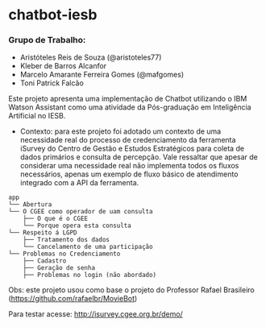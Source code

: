# chatbot-iesb

### Grupo de Trabalho:
- Aristóteles Reis de Souza (@aristoteles77)
- Kleber de Barros Alcanfor
- Marcelo Amarante Ferreira Gomes (@mafgomes)
- Toni Patrick Falcão

Este projeto apresenta uma implementação de Chatbot utilizando o IBM Watson Assistant como uma atividade da Pós-graduação em Inteligência Artificial no IESB.
* Contexto: para este projeto foi adotado um contexto de uma necessidade real do processo de credenciamento da ferramenta iSurvey do Centro de Gestão e Estudos Estratégicos para coleta de dados primários e consulta de percepção. Vale ressaltar que apesar de considerar uma necessidade real não implementa todos os fluxos necessários, apenas um exemplo de fluxo básico de atendimento integrado com a API da ferramenta.

```
app
└── Abertura
└── O CGEE como operador de uam consulta
    ├── O que é o CGEE
    └── Porque opera esta consulta
└── Respeito á LGPD
    ├── Tratamento dos dados
    └── Cancelamento de uma participação
└── Problemas no Credenciamento
    ├── Cadastro
    ├── Geração de senha
    ├── Problemas no login (não abordado)    
```


Obs: este projeto usou como base o projeto do Professor Rafael Brasileiro (https://github.com/rafaelbr/MovieBot)

Para testar acesse: http://isurvey.cgee.org.br/demo/

